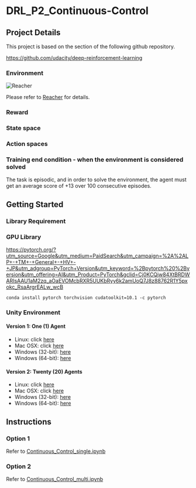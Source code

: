 # DRL_P2_Continuous-Control

## Project Details

This project is based on the section of the following github repository.

https://github.com/udacity/deep-reinforcement-learning

### Environment


![Reacher](https://video.udacity-data.com/topher/2018/June/5b1ea778_reacher/reacher.gif)


Please refer to [Reacher](https://github.com/Unity-Technologies/ml-agents/blob/master/docs/Learning-Environment-Examples.md#reacher) for details.

### Reward


### State space



### Action spaces


### Training end condition - when the environment is considered solved

The task is episodic, and in order to solve the environment, the agent must get an average score of +13 over 100 consecutive episodes.


## Getting Started

### Library Requirement

### GPU Library
https://pytorch.org/?utm_source=Google&utm_medium=PaidSearch&utm_campaign=%2A%2ALP+-+TM+-+General+-+HV+-+JP&utm_adgroup=PyTorch+Version&utm_keyword=%2Bpytorch%20%2Bversion&utm_offering=AI&utm_Product=PyTorch&gclid=Cj0KCQjw84XtBRDWARIsAAU1aM2zq_aOaEVOMcbRXR5UUKbRyy6k2amUoQ7J8z88762R1Y5pxokc_RsaArgrEALw_wcB

``
conda install pytorch torchvision cudatoolkit=10.1 -c pytorch
``

### Unity Environment

#### Version 1: One (1) Agent
- Linux: click [here]()
- Mac OSX: click [here]()
- Windows (32-bit): [here]()
- Windows (64-bit): [here]()
#### Version 2: Twenty (20) Agents
- Linux: click [here]()
- Mac OSX: click [here]()
- Windows (32-bit): [here]()
- Windows (64-bit): [here]()

## Instructions



### Option 1

Refer to [Continuous_Control_single.ipynb](./Continuous_Control_single.ipynb)

### Option 2

Refer to [Continuous_Control_multi.ipynb](./Continuous_Control_multi.ipynb)

